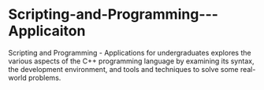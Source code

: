 # Scripting-and-Programming---Applicaiton
Scripting and Programming - Applications for undergraduates explores the various aspects of the C++ programming language by examining its syntax, the development environment, and tools and techniques to solve some real-world problems.
